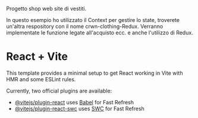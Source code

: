Progetto shop web site di vestiti.

In questo esempio ho utilizzato il Context per gestire lo state, troverete un'altra respository con il nome crwn-clothing-Redux.
Verranno implementate le funzione legate all'acquisto ecc. e anche l'utilizzo di Redux.



# React + Vite

This template provides a minimal setup to get React working in Vite with HMR and some ESLint rules.

Currently, two official plugins are available:

- [@vitejs/plugin-react](https://github.com/vitejs/vite-plugin-react/blob/main/packages/plugin-react/README.md) uses [Babel](https://babeljs.io/) for Fast Refresh
- [@vitejs/plugin-react-swc](https://github.com/vitejs/vite-plugin-react-swc) uses [SWC](https://swc.rs/) for Fast Refresh
